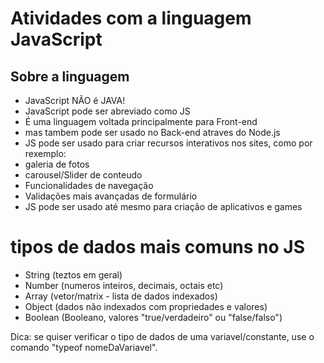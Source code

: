 #  Atividades com a linguagem JavaScript

## Sobre a linguagem

- JavaScript NÃO é JAVA!
- JavaScript pode ser abreviado como JS
- É uma linguagem voltada principalmente para Front-end
- mas tambem pode ser usado no Back-end atraves do Node.js
- JS pode ser usado para criar  recursos interativos nos sites, como por rexemplo:
- galeria de fotos
- carousel/Slider de conteudo
- Funcionalidades de navegação
- Validações mais avançadas de formulário
- JS pode ser usado até mesmo para criação de aplicativos e games

# tipos de dados mais comuns no JS

- String (teztos em geral)
- Number (numeros inteiros, decimais, octais etc)
- Array (vetor/matrix - lista de dados indexados)
- Object (dados não indexados com propriedades e valores)
- Boolean (Booleano, valores "true/verdadeiro" ou "false/falso")

Dica: se quiser verificar o tipo de dados de uma variavel/constante, use o comando "typeof nomeDaVariavel". 


